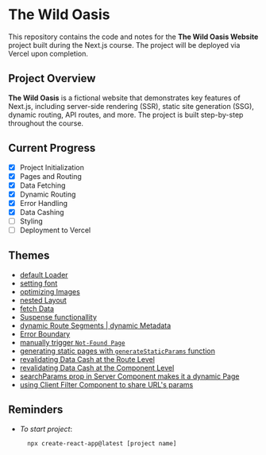 # The Wild Oasis

This repository contains the code and notes for the **The Wild Oasis Website** project built during the Next.js course. The project will be deployed via Vercel upon completion.

## Project Overview

**The Wild Oasis** is a fictional website that demonstrates key features of Next.js, including server-side rendering (SSR), static site generation (SSG), dynamic routing, API routes, and more. The project is built step-by-step throughout the course.

## Current Progress

- [x] Project Initialization
- [x] Pages and Routing
- [x] Data Fetching
- [x] Dynamic Routing
- [x] Error Handling
- [x] Data Cashing
- [ ] Styling
- [ ] Deployment to Vercel

## Themes

- [default Loader](./app/loading.js)
- [setting font](./app/layout.js)
- [optimizing Images](./app/_components/Logo.js)
- [nested Layout](./app/account/layout.js)
- [fetch Data](./app/_lib/data-service.js)
- [Suspense functionallity](./app/cabins/page.js)
- [dynamic Route Segments | dynamic Metadata](./app/cabins/[cabinId]/page.js)
- [Error Boundary](./app/error.js)
- [manually trigger `Not-Found Page`](./app/_lib/data-service.js)
- [generating static pages with `generateStaticParams` function](./app/cabins/[cabinId]/page.js)
- [revalidating Data Cash at the Route Level](./app/cabins/page.js)
- [revalidating Data Cash at the Component Level](./app/_components/CabinList.js)
- [searchParams prop in Server Component makes it a dynamic Page](./app/cabins/page.js)
- [using Client Filter Component to share URL's params](./app/_components/Filter.js)

## Reminders

- _To start project_:

  ```
  	npx create-react-app@latest [project name]
  ```
